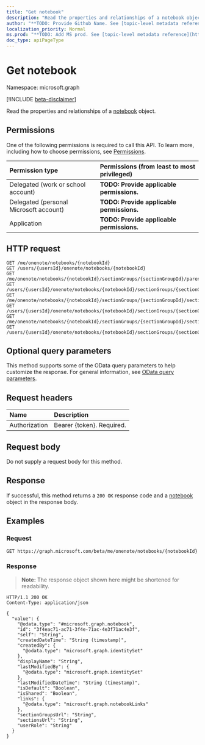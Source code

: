 ```yaml
---
title: "Get notebook"
description: "Read the properties and relationships of a notebook object."
author: "**TODO: Provide Github Name. See [topic-level metadata reference](https://msgo.azurewebsites.net/add/document/guidelines/metadata.html#topic-level-metadata)**"
localization_priority: Normal
ms.prod: "**TODO: Add MS prod. See [topic-level metadata reference](https://msgo.azurewebsites.net/add/document/guidelines/metadata.html#topic-level-metadata)**"
doc_type: apiPageType
---
```


# Get notebook
Namespace: microsoft.graph

[!INCLUDE [beta-disclaimer](../../includes/beta-disclaimer.md)]

Read the properties and relationships of a [notebook](../resources/notebook.md) object.

## Permissions
One of the following permissions is required to call this API. To learn more, including how to choose permissions, see [Permissions](/graph/permissions-reference).

|Permission type|Permissions (from least to most privileged)|
|:---|:---|
|Delegated (work or school account)|**TODO: Provide applicable permissions.**|
|Delegated (personal Microsoft account)|**TODO: Provide applicable permissions.**|
|Application|**TODO: Provide applicable permissions.**|

## HTTP request

<!-- {
  "blockType": "ignored"
}
-->
``` http
GET /me/onenote/notebooks/{notebookId}
GET /users/{usersId}/onenote/notebooks/{notebookId}
GET /me/onenote/notebooks/{notebookId}/sectionGroups/{sectionGroupId}/parentNotebook
GET /users/{usersId}/onenote/notebooks/{notebookId}/sectionGroups/{sectionGroupId}/parentNotebook
GET /me/onenote/notebooks/{notebookId}/sectionGroups/{sectionGroupId}/sections/{onenoteSectionId}/parentNotebook
GET /users/{usersId}/onenote/notebooks/{notebookId}/sectionGroups/{sectionGroupId}/sections/{onenoteSectionId}/parentNotebook
GET /me/onenote/notebooks/{notebookId}/sectionGroups/{sectionGroupId}/sections/{onenoteSectionId}/pages/{onenotePageId}/parentNotebook
GET /users/{usersId}/onenote/notebooks/{notebookId}/sectionGroups/{sectionGroupId}/sections/{onenoteSectionId}/pages/{onenotePageId}/parentNotebook
```

## Optional query parameters
This method supports some of the OData query parameters to help customize the response. For general information, see [OData query parameters](/graph/query-parameters).

## Request headers
|Name|Description|
|:---|:---|
|Authorization|Bearer {token}. Required.|

## Request body
Do not supply a request body for this method.

## Response

If successful, this method returns a `200 OK` response code and a [notebook](../resources/notebook.md) object in the response body.

## Examples

### Request
<!-- {
  "blockType": "request",
  "name": "get_notebook"
}
-->
``` http
GET https://graph.microsoft.com/beta/me/onenote/notebooks/{notebookId}
```


### Response
>**Note:** The response object shown here might be shortened for readability.
<!-- {
  "blockType": "response",
  "truncated": true,
  "@odata.type": "microsoft.graph.notebook"
}
-->
``` http
HTTP/1.1 200 OK
Content-Type: application/json

{
  "value": {
    "@odata.type": "#microsoft.graph.notebook",
    "id": "3f4eac71-ac71-3f4e-71ac-4e3f71ac4e3f",
    "self": "String",
    "createdDateTime": "String (timestamp)",
    "createdBy": {
      "@odata.type": "microsoft.graph.identitySet"
    },
    "displayName": "String",
    "lastModifiedBy": {
      "@odata.type": "microsoft.graph.identitySet"
    },
    "lastModifiedDateTime": "String (timestamp)",
    "isDefault": "Boolean",
    "isShared": "Boolean",
    "links": {
      "@odata.type": "microsoft.graph.notebookLinks"
    },
    "sectionGroupsUrl": "String",
    "sectionsUrl": "String",
    "userRole": "String"
  }
}
```

